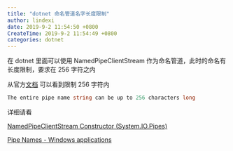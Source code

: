 ```yaml
---
title: "dotnet 命名管道名字长度限制"
author: lindexi
date: 2019-9-2 11:54:50 +0800
CreateTime: 2019-9-2 11:54:49 +0800
categories: dotnet
---
```


在 dotnet 里面可以使用 NamedPipeClientStream 作为命名管道，此时的命名有长度限制，要求在 256 字符之内

<!--more-->


<!-- csdn -->

从官方[文档](https://docs.microsoft.com/en-us/windows/win32/ipc/pipe-names) 可以看到限制 256 字符内

```csharp
The entire pipe name string can be up to 256 characters long
```

详细请看

[NamedPipeClientStream Constructor (System.IO.Pipes)](https://docs.microsoft.com/en-us/dotnet/api/system.io.pipes.namedpipeclientstream.-ctor?wt.mc_id=MVP )

[Pipe Names - Windows applications](https://docs.microsoft.com/en-us/windows/win32/ipc/pipe-names?wt.mc_id=MVP )

